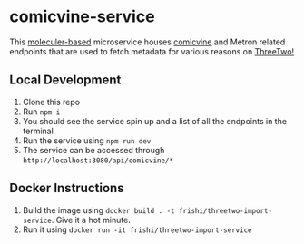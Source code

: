 # comicvine-service

This [moleculer-based](https://github.com/moleculerjs/moleculer-web) microservice houses [comicvine](http://comicvine.gamespot.com) and Metron related endpoints that are used 
to fetch metadata for various reasons on [ThreeTwo!](https://github.com/rishighan/threetwo)

## Local Development

1. Clone this repo
2. Run `npm i`
3. You should see the service spin up and a list of all the endpoints in the terminal
4. Run the service using `npm run dev`
5. The service can be accessed through `http://localhost:3080/api/comicvine/*`
## Docker Instructions

1. Build the image using `docker build . -t frishi/threetwo-import-service`. Give it a hot minute.
2. Run it using `docker run -it frishi/threetwo-import-service`
